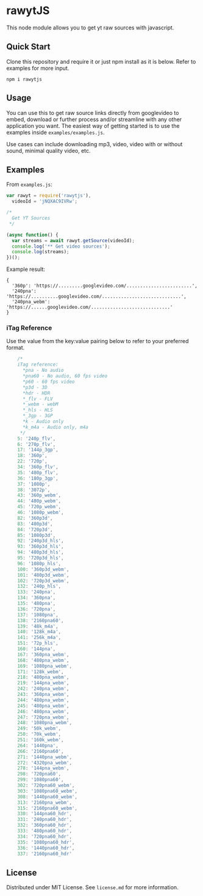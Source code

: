 # rawytJS

This node module allows you to get yt raw sources with javascript.

## Quick Start

Clone this repository and require it or just npm install as it is below. Refer to examples for more input.

```
npm i rawytjs
```

## Usage

You can use this to get raw source links directly from googlevideo to embed, download or further process and/or streamline with any other application you want. The easiest way of getting started is to use the examples inside `examples/examples.js`.

Use cases can include downloading mp3, video, video with or without sound, minimal quality video, etc.

## Examples

From `examples.js`:

```javascript
var rawyt = require('rawytjs'),
  videoId = 'jNQXAC9IVRw';

/*
  Get YT Sources
 */

(async function() {
  var streams = await rawyt.getSource(videoId);
  console.log('** Get video sources');
  console.log(streams);
})();
```

Example result:

```
{
  '360p': 'https://.........googlevideo.com/........................',
  '240pna': 'https://..........googlevideo.com/.............................',
  '240pna_webm': 'https://......googlevideo.com/.............................'
}
```



### iTag Reference

Use the value from the key:value pairing below to refer to your preferred format. 

```javascript
    /*
    iTag reference:
      *pna - No audio
      *pna60 - No audio, 60 fps video
      *p60 - 60 fps video
      *p3d - 3D
      *hdr - HDR
      *_flv - FLV
      *_webm - webM
      *_hls - HLS
      *_3gp - 3GP
      *k - Audio only
      *k_m4a - Audio only, m4a
     */
    5: '240p_flv',
    6: '270p_flv',
    17: '144p_3gp',
    18: '360p',
    22: '720p',
    34: '360p_flv',
    35: '480p_flv',
    36: '180p_3gp',
    37: '1080p',
    38: '3072p',
    43: '360p_webm',
    44: '480p_webm',
    45: '720p_webm',
    46: '1080p_webm',
    82: '360p3d',
    83: '480p3d',
    84: '720p3d',
    85: '1080p3d',
    92: '240p3d_hls',
    93: '360p3d_hls',
    94: '480p3d_hls',
    95: '720p3d_hls',
    96: '1080p_hls',
    100: '360p3d_webm',
    101: '480p3d_webm',
    102: '720p3d_webm',
    132: '240p_hls',
    133: '240pna',
    134: '360pna',
    135: '480pna',
    136: '720pna',
    137: '1080pna',
    138: '2160pna60',
    139: '48k_m4a',
    140: '128k_m4a',
    141: '256k_m4a',
    151: '72p_hls',
    160: '144pna',
    167: '360pna_webm',
    168: '480pna_webm',
    169: '1080pna_webm',
    171: '128k_webm',
    218: '480pna_webm',
    219: '144pna_webm',
    242: '240pna_webm',
    243: '360pna_webm',
    244: '480pna_webm',
    245: '480pna_webm',
    246: '480pna_webm',
    247: '720pna_webm',
    248: '1080pna_webm',
    249: '50k_webm',
    250: '70k_webm',
    251: '160k_webm',
    264: '1440pna',
    266: '2160pna60',
    271: '1440pna_webm',
    272: '4320pna_webm',
    278: '144pna_webm',
    298: '720pna60',
    299: '1080pna60',
    302: '720pna60_webm',
    303: '1080pna60_webm',
    308: '1440pna60_webm',
    313: '2160pna_webm',
    315: '2160pna60_webm',
    330: '144pna60_hdr',
    331: '240pna60_hdr',
    332: '360pna60_hdr',
    333: '480pna60_hdr',
    334: '720pna60_hdr',
    335: '1080pna60_hdr',
    336: '1440pna60_hdr',
    337: '2160pna60_hdr'
```
## License

Distributed under MIT License. See `license.md` for more information.
